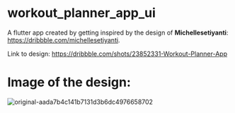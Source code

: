 # workout_planner_app_ui

A flutter app created by getting inspired by the design of **Michellesetiyanti**: https://dribbble.com/michellesetiyanti.

Link to design: https://dribbble.com/shots/23852331-Workout-Planner-App

# Image of the design: 
![original-aada7b4c141b7131d3b6dc4976658702](https://github.com/bhawesh2002/workout_planner_app_ui/assets/55053472/3786b423-9a60-4e6e-b012-b43fe98cea96)
